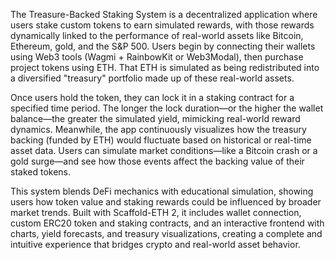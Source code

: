 The Treasure-Backed Staking System is a decentralized application where users stake custom tokens to earn simulated rewards, 
with those rewards dynamically linked to the performance of real-world assets like Bitcoin, Ethereum, gold, and the S&P 500. 
Users begin by connecting their wallets using Web3 tools (Wagmi + RainbowKit or Web3Modal), then purchase project tokens using ETH. 
That ETH is simulated as being redistributed into a diversified "treasury" portfolio made up of these real-world assets.

Once users hold the token, they can lock it in a staking contract for a specified time period. The longer the lock duration—or 
the higher the wallet balance—the greater the simulated yield, mimicking real-world reward dynamics. Meanwhile, the app continuously 
visualizes how the treasury backing (funded by ETH) would fluctuate based on historical or real-time asset data. Users can simulate market 
conditions—like a Bitcoin crash or a gold surge—and see how those events affect the backing value of their staked tokens.

This system blends DeFi mechanics with educational simulation, showing users how token value and staking rewards could be influenced by 
broader market trends. Built with Scaffold-ETH 2, it includes wallet connection, custom ERC20 token and staking contracts, and an interactive 
frontend with charts, yield forecasts, and treasury visualizations, creating a complete and intuitive experience that bridges crypto and real-world asset behavior.
